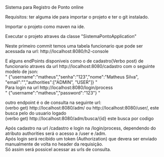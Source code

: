 Sistema para Registro de Ponto online

Requisitos: ter alguma ide para importar o projeto e ter o git instalado.

Importar o projeto como maven na ide.


Executar o projeto atraves da classe "SistemaPontoApplication"

Neste primeiro commit temos uma tabela funcionario que pode ser acessada na url: http://localhost:8080/h2-console

E alguns endPoints disponiveis como o de cadastro(Verbo post) de funcionario atraves da url http://localhost:8080/cadastro com o seguinte modelo de json:\
"
{"username":"matheus","senha":"123","nome":"Matheus Silva", "email":"","authorities":["ADMIN", "USER"]}
"
\
Para login na url http://localhost:8080/login/process \
"
{"username":"matheus","password":"123"}
"

outro endpoint é o de consulta na seguinte url:\
(verbo get) http://localhost:8080/adm/ ou http://localhost:8080/user/, este busca pelo do usuario logado\
(verbo get) http://localhost:8080/adm/busca/{id} este busca por codigo


Após cadastro na url /cadastro e login na /login/process, dependendo do atributo authorities será o acesso a /user e /adm.\
Após login será recibido um token (Authorization) que devera ser enviado manualmente de volta no header da requisição.\
Só assim será possicel acessar as urls de consulta.

